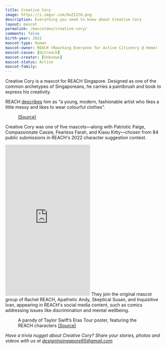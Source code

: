 ```yaml
---
title: Creative Cory
image: https://i.imgur.com/0xZ12tQ.png 
description: Everything you need to know about Creative Cory
layout: mascot
permalink: /mascotdex/creative-cory/
comments: false
birth-year: 2022
mascot-type: Human
mascot-owner: REACH (Reaching Everyone for Active Citizenry @ Home)
mascot-cause: [Outreach]
mascot-creator: [Unknown]
mascot-status: Active
mascot-family:
---
```


Creative Cory is a mascot for REACH Singapore. Designed as one of the common archetypes of Singaporeans, he carries a paintbrush and book to express his creativity. 

REACH  <a href="https://www.reach.gov.sg/who-we-are/reach-characters">describes</a> him as “a young, modern, fashionable artist who likes a little messy and likes to wear colourful clothes”.

<figure>
<img src="https://i.imgur.com/aVyfxbB.png" alt="">
<figcaption> <a href="https://www.reach.gov.sg/who-we-are/reach-characters">(Source)</a></figcaption>
</figure>

Creative Cory was one of five mascots—along with Patriotic Paige, Compassionate Cassie, Fearless Farah, and Kiasu Kitty—chosen from 84 public submissions in REACH's 2022 character suggestion contest. 

<iframe src="https://www.facebook.com/plugins/video.php?height=476&href=https%3A%2F%2Fwww.facebook.com%2FREACHSingapore%2Fvideos%2F766782307833574%2F&show_text=false&width=267&t=0" width="267" height="476" style="border:none;overflow:hidden" scrolling="no" frameborder="0" allowfullscreen="true" allow="autoplay; clipboard-write; encrypted-media; picture-in-picture; web-share" allowFullScreen="true"></iframe>
They join the original mascot group of Rachel REACH, Apathetic Andy, Skeptical Susan, and Inquisitive Ivan, appearing in REACH's social media content, such as comics addressing issues like discrimination and mental wellbeing.
<figure>
<img src="https://i.imgur.com/C1A4Vv1.jpg" alt="">
<figcaption>A parody of Taylor Swift’s Eras Tour poster, featuring the REACH characters <a href="https://www.facebook.com/photo/?fbid=793956392765655&set=a.223512983143335" target="_blank">(Source)</a></figcaption>
</figure>

<i>Have a trivia nugget about Creative Cory? Share your stories, photos and videos with us at designinsingapore65@gmail.com</i>

